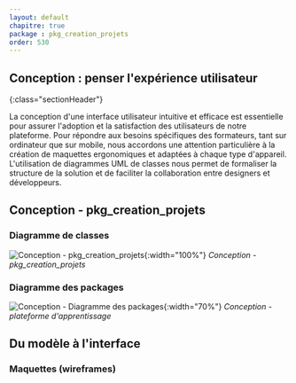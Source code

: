 ```yaml
---
layout: default
chapitre: true
package : pkg_creation_projets
order: 530
---
```




## Conception : penser l'expérience utilisateur 
{:class="sectionHeader"}

<!-- note -->

La conception d'une interface utilisateur intuitive et efficace est essentielle pour assurer l'adoption et la satisfaction des utilisateurs de notre plateforme.  Pour répondre aux besoins spécifiques des formateurs, tant sur ordinateur que sur mobile, nous accordons une attention particulière à la création de maquettes ergonomiques et adaptées à chaque type d'appareil.  L'utilisation de diagrammes UML de classes  nous permet de formaliser la structure de la solution et de faciliter la collaboration entre designers et développeurs.

<!-- new slide -->

## Conception - pkg_creation_projets

### Diagramme de classes 

![Conception - pkg_creation_projets ](/soli-lms/diagrammes/pkg_creation_projets/classes_pkg_creation_projets.svg){:width="100%"}
*Conception - pkg_creation_projets*

<!-- new slide -->


### Diagramme des packages 

![Conception - Diagramme des packages ](/soli-lms/diagrammes/pkg_global/digramme_package.svg){:width="70%"}
*Conception - plateforme d'apprentissage*

<!-- new slide -->

##  Du modèle à l'interface 

### Maquettes (wireframes)



